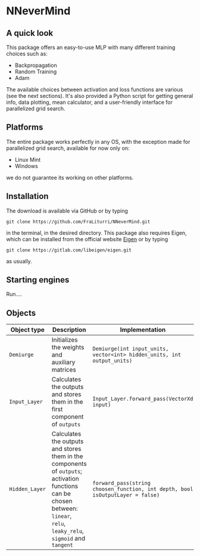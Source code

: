 # NNeverMind


## A quick look
This package offers an easy-to-use MLP with many different training choices such as: 
- Backpropagation
- Random Training
- Adam

The available choices between activation and loss functions are various (see the next sections). It's also provided a Python script for getting general info, 
data plotting, mean calculator, and a user-friendly interface for parallelized grid search. 

## Platforms
The entire package works perfectly in any OS, with the exception made for parallelized grid search, available for now only on: 
- Linux Mint
- Windows
  
we do not guarantee its working on other platforms.

## Installation 
The download is available via GitHub or by typing
```
git clone https://github.com/FraLiturri/NNeverMind.git
```
in the terminal, in the desired directory. 
This package also requires Eigen, which can be installed from the official website [Eigen](https://eigen.tuxfamily.org/index.php?title=Main_Page) or by typing 
```
git clone https://gitlab.com/libeigen/eigen.git
```
as usually.

## Starting engines
Run....

## Objects

| Object type | Description | Implementation | 
| --- | --- | --- |
| `Demiurge` | Initializes the weights and auxiliary matrices | `Demiurge(int input_units, vector<int> hidden_units, int output_units)` |
| `Input_Layer` | Calculates the outputs and stores them in the first component of `outputs` | `Input_Layer.forward_pass(VectorXd input)` |
| `Hidden_Layer` | Calculates the outputs and stores them in the components of `outputs`; activation functions can be chosen between: `linear`, `relu`, `leaky_relu`, `sigmoid` and `tangent` | `forward_pass(string choosen_function, int depth, bool isOutputLayer = false)` |










